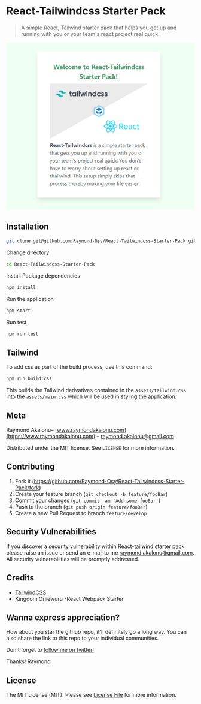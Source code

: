 # React-Tailwindcss Starter Pack

> A simple React, Tailwind starter pack that helps you get up and running with you or your team's react project real quick.

<img width="700" alt="screen shot 2018-08-21 at 9 02 00 pm" src="./src/assets/images/react-tailwind.jpg">

## Installation

```sh
git clone git@github.com:Raymond-Osy/React-Tailwindcss-Starter-Pack.git
```

Change directory

```sh
cd React-Tailwindcss-Starter-Pack
```

Install Package dependencies

```sh
npm install
```

Run the application

```sh
npm start
```

Run test

```sh
npm run test
```

## Tailwind
To add css as part of the build process, use this command:

```sh
npm run build:css
```

This builds the Tailwind derivatives contained in the `assets/tailwind.css` into the `assets/main.css` which will be used in styling the application.

## Meta

Raymond Akalonu– [www.raymondakalonu.com](https://www.raymondakalonu.com) – raymond.akalonu@gmail.com

Distributed under the MIT license. See ``LICENSE`` for more information.

## Contributing

1. Fork it (<https://github.com/Raymond-Osy/React-Tailwindcss-Starter-Pack/fork>)
2. Create your feature branch (`git checkout -b feature/fooBar`)
3. Commit your changes (`git commit -am 'Add some fooBar'`)
4. Push to the branch (`git push origin feature/fooBar`)
5. Create a new Pull Request to branch `feature/develop`

## Security Vulnerabilities

If you discover a security vulnerability within React-tailwind starter pack, please raise an issue or send an e-mail to me raymond.akalonu@gmail.com. All security vulnerabilities will be promptly addressed.

## Credits

* [TailwindCSS](https://tailwindcss.com/)
* Kingdom Orjiewuru -React Webpack Starter

## Wanna express appreciation?

How about you star the github repo, it'll definitely go a long way. You can also share the link to this repo to your individual communities.

Don't forget to [follow me on twitter!](https://twitter.com/rayz_of_daimond)

Thanks! Raymond.

## License

The MIT License (MIT). Please see [License File](https://github.com/kingisaac95/react-tailwindcss-starter-pack/blob/master/LICENSE) for more information.